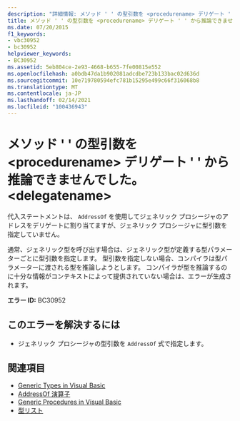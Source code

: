 ```yaml
---
description: "詳細情報: メソッド ' ' の型引数を <procedurename> デリゲート ' ' から推論できませんでした <delegatename>"
title: メソッド ' ' の型引数を <procedurename> デリゲート ' ' から推論できませんでした。 <delegatename>
ms.date: 07/20/2015
f1_keywords:
- vbc30952
- bc30952
helpviewer_keywords:
- BC30952
ms.assetid: 5eb804ce-2e93-4668-b655-7fe00815e552
ms.openlocfilehash: a0bdb47da1b902081adcdbe723b133bac02d636d
ms.sourcegitcommit: 10e719780594efc781b15295e499c66f316068b8
ms.translationtype: MT
ms.contentlocale: ja-JP
ms.lasthandoff: 02/14/2021
ms.locfileid: "100436943"
---
```

# <a name="type-arguments-for-method-procedurename-could-not-be-inferred-from-the-delegate-delegatename"></a>メソッド ' ' の型引数を \<procedurename> デリゲート ' ' から推論できませんでした。 \<delegatename>

代入ステートメントは、 `AddressOf` を使用してジェネリック プロシージャのアドレスをデリゲートに割り当てますが、ジェネリック プロシージャに型引数を指定していません。  
  
 通常、ジェネリック型を呼び出す場合は、ジェネリック型が定義する型パラメーターごとに型引数を指定します。 型引数を指定しない場合、コンパイラは型パラメーターに渡される型を推論しようとします。 コンパイラが型を推論するのに十分な情報がコンテキストによって提供されていない場合は、エラーが生成されます。  
  
 **エラー ID:** BC30952  
  
## <a name="to-correct-this-error"></a>このエラーを解決するには  
  
- ジェネリック プロシージャの型引数を `AddressOf` 式で指定します。  
  
## <a name="see-also"></a>関連項目

- [Generic Types in Visual Basic](../programming-guide/language-features/data-types/generic-types.md)
- [AddressOf 演算子](../language-reference/operators/addressof-operator.md)
- [Generic Procedures in Visual Basic](../programming-guide/language-features/data-types/generic-procedures.md)
- [型リスト](../language-reference/statements/type-list.md)
